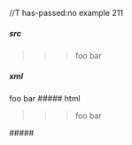 //T has-passed:no
example 211
##### src
> > > foo
bar
##### xml
<?xml version="1.0" encoding="UTF-8"?>
<!DOCTYPE document SYSTEM "CommonMark.dtd">
<document xmlns="http://commonmark.org/xml/1.0">
  <block_quote>
    <block_quote>
      <block_quote>
        <paragraph>
          <text>foo</text>
          <softbreak />
          <text>bar</text>
        </paragraph>
      </block_quote>
    </block_quote>
  </block_quote>
</document>
##### html
<blockquote>
<blockquote>
<blockquote>
<p>foo
bar</p>
</blockquote>
</blockquote>
</blockquote>
#####
